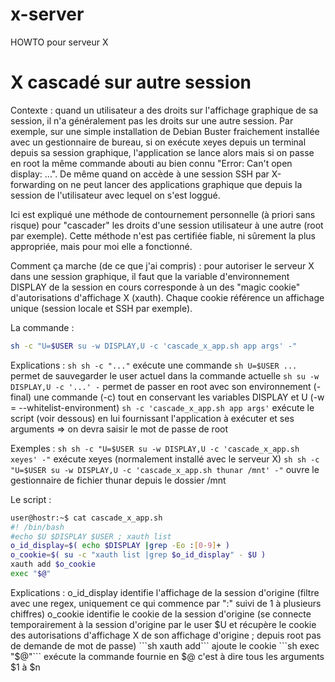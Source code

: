 # x-server
HOWTO pour serveur X

# X cascadé sur autre session
Contexte : quand un utilisateur a des droits sur l'affichage graphique de sa session, il n'a généralement pas les droits sur une autre session. Par exemple, sur une simple installation de Debian Buster fraichement installée avec un gestionnaire de bureau, si on exécute xeyes depuis un terminal depuis sa session graphique, l'application se lance alors mais si on passe en root la même commande abouti au bien connu "Error: Can't open display: ...". De même quand on accède à une session SSH par X-forwarding on ne peut lancer des applications graphique que depuis la session de l'utilisateur avec lequel on s'est loggué.

Ici est expliqué une méthode de contournement personnelle (à priori sans risque) pour "cascader" les droits d'une session utilisateur à une autre (root par exemple). Cette méthode n'est pas certifiée fiable, ni sûrement la plus appropriée, mais pour moi elle a fonctionné.

Comment ça marche (de ce que j'ai compris) : pour autoriser le serveur X dans une session graphique, il faut que la variable d'environnement DISPLAY de la session en cours corresponde à un des "magic cookie" d'autorisations d'affichage X (xauth). Chaque cookie référence un affichage unique (session locale et SSH par exemple).

La commande :
```sh
sh -c "U=$USER su -w DISPLAY,U -c 'cascade_x_app.sh app args' -"
```
Explications :
```sh sh -c "..."``` exécute une commande
```sh U=$USER ...``` permet de sauvegarder le user actuel dans la commande actuelle
```sh su -w DISPLAY,U -c '...' -``` permet de passer en root avec son environnement (- final) une commande (-c) tout en conservant les variables DISPLAY et U (-w = --whitelist-environment)
```sh -c 'cascade_x_app.sh app args'``` exécute le script (voir dessous) en lui fournissant l'application à exécuter et ses arguments
=> on devra saisir le mot de passe de root

Exemples :
```sh sh -c "U=$USER su -w DISPLAY,U -c 'cascade_x_app.sh xeyes' -"``` exécute xeyes (normalement installé avec le serveur X)
```sh sh -c "U=$USER su -w DISPLAY,U -c 'cascade_x_app.sh thunar /mnt' -"``` ouvre le gestionnaire de fichier thunar depuis le dossier /mnt


Le script :
```sh
user@hostr:~$ cat cascade_x_app.sh
#! /bin/bash
#echo $U $DISPLAY $USER ; xauth list
o_id_display=$( echo $DISPLAY |grep -Eo :[0-9]+ )
o_cookie=$( su -c "xauth list |grep $o_id_display" - $U )
xauth add $o_cookie
exec "$@"
```
Explications :
o_id_display identifie l'affichage de la session d'origine (filtre avec une regex, uniquement ce qui commence par ":" suivi de 1 à plusieurs chiffres)
o_cookie identifie le cookie de la session d'origine (se connecte temporairement à la session d'origine par le user $U et récupère le cookie des autorisations d'affichage X de son affichage d'origine ; depuis root pas de demande de mot de passe)
```sh xauth add``` ajoute le cookie
```sh exec "$@"``` exécute la commande fournie en $@ c'est à dire tous les arguments $1 à $n

